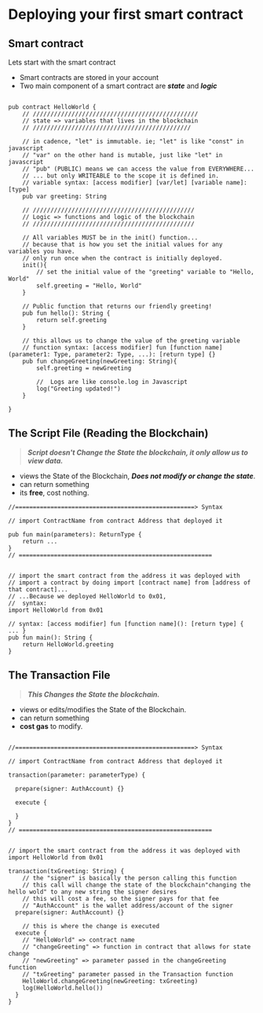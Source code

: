 # Deploying your first smart contract

## Smart contract

Lets start with the smart contract

- Smart contracts are stored in your account
- Two main component of a smart contract are **_state_** and **_logic_**

```cadence

pub contract HelloWorld {
    // ///////////////////////////////////////////////
    // state => variables that lives in the blockchain
    // /////////////////////////////////////////////

    // in cadence, "let" is immutable. ie; "let" is like "const" in javascript
    // "var" on the other hand is mutable, just like "let" in javascript
    // "pub" (PUBLIC) means we can access the value from EVERYWHERE...
    // ... but only WRITEABLE to the scope it is defined in.
    // variable syntax: [access modifier] [var/let] [variable name]: [type]
    pub var greeting: String

    // //////////////////////////////////////////////
    // Logic => functions and logic of the blockchain
    // //////////////////////////////////////////////

    // All variables MUST be in the init() function...
    // because that is how you set the initial values for any variables you have.
    // only run once when the contract is initially deployed.
    init(){
        // set the initial value of the "greeting" variable to "Hello, World"
        self.greeting = "Hello, World"
    }

    // Public function that returns our friendly greeting!
    pub fun hello(): String {
        return self.greeting
    }

    // this allows us to change the value of the greeting variable
    // function syntax: [access modifier] fun [function name](parameter1: Type, parameter2: Type, ...): [return type] {}
    pub fun changeGreeting(newGreeting: String){
        self.greeting = newGreeting

        //  Logs are like console.log in Javascript
        log("Greeting updated!")
    }

}
```

## The Script File (Reading the Blockchain)

> **_Script doesn't Change the State the blockchain, it only allow us to view data._**

- views the State of the Blockchain, **_Does not modify or change the state_**.
- can return something
- its **free**, cost nothing.

```cadence
//===================================================> Syntax

// import ContractName from contract Address that deployed it

pub fun main(parameters): ReturnType {
    return ...
}
// =======================================================


// import the smart contract from the address it was deployed with
// import a contract by doing import [contract name] from [address of that contract]...
// ...Because we deployed HelloWorld to 0x01,
//  syntax:
import HelloWorld from 0x01

// syntax: [access modifier] fun [function name](): [return type] { ... }
pub fun main(): String {
    return HelloWorld.greeting
}

```

## The Transaction File

> **_This Changes the State the blockchain._**

- views or edits/modifies the State of the Blockchain.
- can return something
- **cost gas** to modify.

```cadence

//===================================================> Syntax

// import ContractName from contract Address that deployed it

transaction(parameter: parameterType) {

  prepare(signer: AuthAccount) {}

  execute {

  }
}
// =======================================================


// import the smart contract from the address it was deployed with
import HelloWorld from 0x01

transaction(txGreeting: String) {
    // the "signer" is basically the person calling this function
    // this call will change the state of the blockchain"changing the hello wold" to any new string the signer desires
    // this will cost a fee, so the signer pays for that fee
    // "AuthAccount" is the wallet address/account of the signer
  prepare(signer: AuthAccount) {}

    // this is where the change is executed
  execute {
    // "HelloWorld" => contract name
    // "changeGreeting" => function in contract that allows for state change
    // "newGreeting" => parameter passed in the changeGreeting function
    // "txGreeting" parameter passed in the Transaction function
    HelloWorld.changeGreeting(newGreeting: txGreeting)
    log(HelloWorld.hello())
  }
}

```
